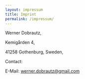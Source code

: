 ```yaml
---
layout: impressum
title: Imprint
permalink: /impressum/
---
```


<p style="text-align: center;">

Werner Dobrautz, 

Kemigården 4, 

41258 Gothenburg, Sweden,   

Contact:   

E-Mail: werner.dobrautz@gmail.com  
</p>
